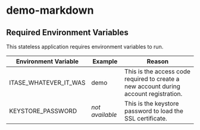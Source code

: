 # demo-markdown


## Required Environment Variables
This stateless application requires environment variables to run.

|Environment Variable| Example | Reason |
|---|---|---|
| ITASE_WHATEVER_IT_WAS  | demo  | This is the access code required to create a new account during account registration. |
| KEYSTORE_PASSWORD | *not available*  | This is the keystore password to load the SSL certificate. |
